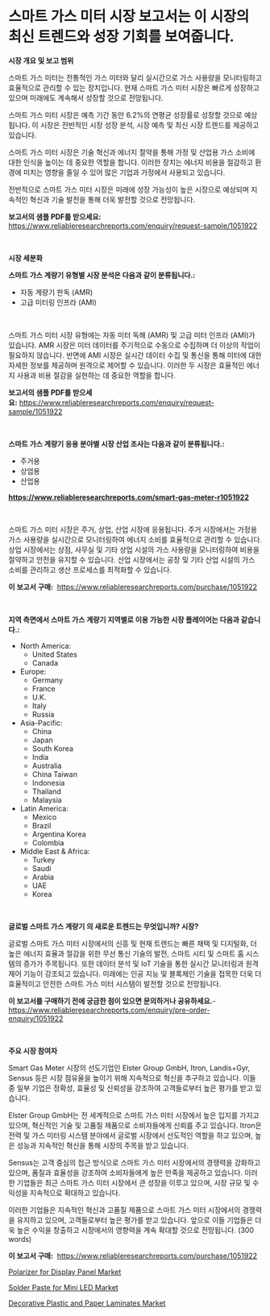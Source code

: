 <p><h1>스마트 가스 미터 시장 보고서는 이 시장의 최신 트렌드와 성장 기회를 보여줍니다.</h1></p><p><strong>시장 개요 및 보고 범위</strong></p>
<p><p>스마트 가스 미터는 전통적인 가스 미터와 달리 실시간으로 가스 사용량을 모니터링하고 효율적으로 관리할 수 있는 장치입니다. 현재 스마트 가스 미터 시장은 빠르게 성장하고 있으며 미래에도 계속해서 성장할 것으로 전망됩니다. </p><p>스마트 가스 미터 시장은 예측 기간 동안 6.2%의 연평균 성장률로 성장할 것으로 예상됩니다. 이 시장은 전반적인 시장 성장 분석, 시장 예측 및 최신 시장 트렌드를 제공하고 있습니다. </p><p>스마트 가스 미터 시장은 기술 혁신과 에너지 절약을 통해 가정 및 산업용 가스 소비에 대한 인식을 높이는 데 중요한 역할을 합니다. 이러한 장치는 에너지 비용을 절감하고 환경에 미치는 영향을 줄일 수 있어 많은 기업과 가정에서 사용되고 있습니다. </p><p>전반적으로 스마트 가스 미터 시장은 미래에 성장 가능성이 높은 시장으로 예상되며 지속적인 혁신과 기술 발전을 통해 더욱 발전할 것으로 전망됩니다.</p></p>
<p><strong>보고서의 샘플 PDF를 받으세요:</strong> <a href="https://www.reliableresearchreports.com/enquiry/request-sample/1051922">https://www.reliableresearchreports.com/enquiry/request-sample/1051922</a></p>
<p>&nbsp;</p>
<p><strong>시장 세분화</strong></p>
<p><strong>스마트 가스 계량기 유형별 시장 분석은 다음과 같이 분류됩니다.:</strong></p>
<p><ul><li>자동 계량기 판독 (AMR)</li><li>고급 미터링 인프라 (AMI)</li></ul></p>
<p>&nbsp;</p>
<p><p>스마트 가스 미터 시장 유형에는 자동 미터 독해 (AMR) 및 고급 미터 인프라 (AMI)가 있습니다. AMR 시장은 미터 데이터를 주기적으로 수동으로 수집하며 더 이상의 작업이 필요하지 않습니다. 반면에 AMI 시장은 실시간 데이터 수집 및 통신을 통해 미터에 대한 자세한 정보를 제공하며 원격으로 제어할 수 있습니다. 이러한 두 시장은 효율적인 에너지 사용과 비용 절감을 실현하는 데 중요한 역할을 합니다.</p></p>
<p><strong>보고서의 샘플 PDF를 받으세요:</strong>&nbsp;<a href="https://www.reliableresearchreports.com/enquiry/request-sample/1051922">https://www.reliableresearchreports.com/enquiry/request-sample/1051922</a></p>
<p>&nbsp;</p>
<p><strong> 스마트 가스 계량기 응용 분야별 시장 산업 조사는 다음과 같이 분류됩니다.:</strong></p>
<p><ul><li>주거용</li><li>상업용</li><li>산업용</li></ul></p>
<p><strong><a href="https://www.reliableresearchreports.com/smart-gas-meter-r1051922">https://www.reliableresearchreports.com/smart-gas-meter-r1051922</a></strong></p>
<p>&nbsp;</p>
<p><p>스마트 가스 미터 시장은 주거, 상업, 산업 시장에 응용됩니다. 주거 시장에서는 가정용 가스 사용량을 실시간으로 모니터링하여 에너지 소비를 효율적으로 관리할 수 있습니다. 상업 시장에서는 상점, 사무실 및 기타 상업 시설의 가스 사용량을 모니터링하여 비용을 절약하고 안전을 유지할 수 있습니다. 산업 시장에서는 공장 및 기타 산업 시설의 가스 소비를 관리하고 생산 프로세스를 최적화할 수 있습니다.</p></p>
<p><strong>이 보고서 구매:</strong>&nbsp; <a href="https://www.reliableresearchreports.com/purchase/1051922">https://www.reliableresearchreports.com/purchase/1051922</a></p>
<p>&nbsp;</p>
<p><strong>지역 측면에서 스마트 가스 계량기 지역별로 이용 가능한 시장 플레이어는 다음과 같습니다.:</strong></p>
<p><ul>
    <li>
        North America:
        <ul>
            <li>United States</li>
            <li>Canada</li>
        </ul>
    </li>
    <li>
        Europe:
        <ul>
            <li>Germany</li>
            <li>France</li>
            <li>U.K.</li>
            <li>Italy</li>
            <li>Russia</li>
        </ul>
    </li>
    <li>
        Asia-Pacific:
        <ul>
            <li>China</li>
            <li>Japan</li>
            <li>South Korea</li>
            <li>India</li>
            <li>Australia</li>
            <li>China Taiwan</li>
            <li>Indonesia</li>
            <li>Thailand</li>
            <li>Malaysia</li>
        </ul>
    </li>
    <li>
        Latin America:
        <ul>
            <li>Mexico</li>
            <li>Brazil</li>
            <li>Argentina Korea</li>
            <li>Colombia</li>
        </ul>
    </li>
    <li>
        Middle East & Africa:
        <ul>
            <li>Turkey</li>
            <li>Saudi</li>
            <li>Arabia</li>
            <li>UAE</li>
            <li>Korea</li>
        </ul>
    </li>
    </ul></p>
<p>&nbsp;</p>
<p><strong>글로벌 스마트 가스 계량기 의 새로운 트렌드는 무엇입니까? 시장?</strong></p>
<p><p>글로벌 스마트 가스 미터 시장에서의 신흥 및 현재 트렌드는 빠른 채택 및 디지털화, 더 높은 에너지 효율과 절감을 위한 무선 통신 기술의 발전, 스마트 시티 및 스마트 홈 시스템의 증가가 주목됩니다. 또한 데이터 분석 및 IoT 기술을 통한 실시간 모니터링과 원격 제어 기능이 강조되고 있습니다. 미래에는 인공 지능 및 블록체인 기술을 접목한 더욱 더 효율적이고 안전한 스마트 가스 미터 시스템이 발전할 것으로 전망됩니다.</p></p>
<p><strong>이 보고서를 구매하기 전에 궁금한 점이 있으면 문의하거나 공유하세요.</strong>- <a href="https://www.reliableresearchreports.com/enquiry/pre-order-enquiry/1051922">https://www.reliableresearchreports.com/enquiry/pre-order-enquiry/1051922</a></p>
<p>&nbsp;</p>
<p><strong>주요 시장 참여자</strong></p>
<p><p>Smart Gas Meter 시장의 선도기업인 Elster Group GmbH, Itron, Landis+Gyr, Sensus 등은 시장 점유율을 높이기 위해 지속적으로 혁신을 추구하고 있습니다. 이들 중 일부 기업은 정확성, 효율성 및 신뢰성을 강조하여 고객들로부터 높은 평가를 받고 있습니다.</p><p>Elster Group GmbH는 전 세계적으로 스마트 가스 미터 시장에서 높은 입지를 가지고 있으며, 혁신적인 기술 및 고품질 제품으로 소비자들에게 신뢰를 주고 있습니다. Itron은 전력 및 가스 미터링 시스템 분야에서 글로벌 시장에서 선도적인 역할을 하고 있으며, 높은 성능과 지속적인 혁신을 통해 시장의 주목을 받고 있습니다.</p><p>Sensus는 고객 중심의 접근 방식으로 스마트 가스 미터 시장에서의 경쟁력을 강화하고 있으며, 품질과 효율성을 강조하여 소비자들에게 높은 만족을 제공하고 있습니다. 이러한 기업들은 최근 스마트 가스 미터 시장에서 큰 성장을 이루고 있으며, 시장 규모 및 수익성을 지속적으로 확대하고 있습니다.</p><p>이러한 기업들은 지속적인 혁신과 고품질 제품으로 스마트 가스 미터 시장에서의 경쟁력을 유지하고 있으며, 고객들로부터 높은 평가를 받고 있습니다. 앞으로 이들 기업들은 더욱 높은 수익을 창출하고 시장에서의 영향력을 계속 확대할 것으로 전망됩니다. (300 words)</p></p>
<p><strong>이 보고서 구매:</strong>&nbsp;&nbsp;<a href="https://www.reliableresearchreports.com/purchase/1051922">https://www.reliableresearchreports.com/purchase/1051922</a></p>
<p><p><a href="https://www.linkedin.com/pulse/polarizer-display-panel-market-size-focuses-dynamics-in-depth-epaqe?trackingId=8bdtdmJ3FPXIElwv9xQ8rw%3D%3D">Polarizer for Display Panel Market</a></p><p><a href="https://www.linkedin.com/pulse/solder-paste-mini-led-market-size-2024-2031-global-industrial-gm49e?trackingId=WkEcBSwXYJUEr5RIaiQHaA%3D%3D">Solder Paste for Mini LED Market</a></p><p><a href="https://www.linkedin.com/pulse/decorative-plastic-paper-laminates-market-dynamics-2024-2031-1qukc?trackingId=bGCga6BTiaB%2BjPfx1CdGeg%3D%3D">Decorative Plastic and Paper Laminates Market</a></p></p>